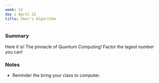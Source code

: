 ```yaml
---
week: 12
day : April 22
title: Shor's Algorithm
---
```


### Summary
Here it is! The pinnacle of Quantum Computing! Factor the lagest number you can!


### Notes
- Reminder the bring your class to computer.